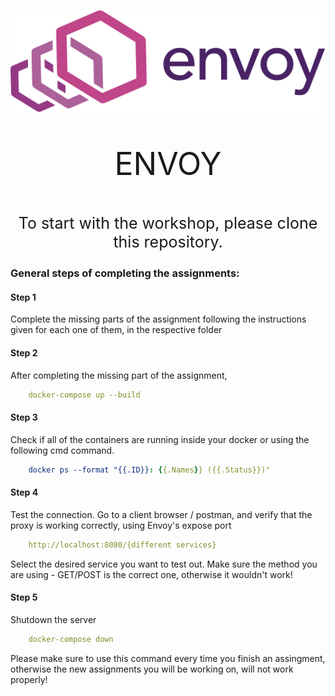 ![Envoy logo](../Resources/images/logo.png)

<p style="text-align: center; font-size: 50px;">ENVOY</p>

<p style="text-align: center; font-size: 25px;">To start with the workshop, please clone this repository.</p>

### General steps of completing the assignments:
#### Step 1
Complete the missing parts of the assignment following the instructions given for each one of them, in the respective folder
#### Step 2
After completing the missing part of the assignment, 
```yaml
    docker-compose up --build
```
#### Step 3
Check if all of the containers are running inside your docker or using the following cmd command.
```yaml
    docker ps --format "{{.ID}}: {{.Names}} ({{.Status}})"
```
#### Step 4
Test the connection. Go to a client browser / postman, and verify that the proxy is working correctly, using Envoy's expose port 
```yaml
    http://localhost:8080/{different services}
```
Select the desired service you want to test out. Make sure the method you are using - GET/POST is the correct one, otherwise it wouldn't work!
#### Step 5
Shutdown the server
```yaml
    docker-compose down
```
Please make sure to use this command every time you finish an assingment, otherwise the new assignments you will be working on, will not work properly!